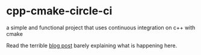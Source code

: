 # cpp-cmake-circle-ci
a simple and functional project that uses continuous integration on c++ with cmake

Read the terrible [blog post](http://gueepo.me/blog/simple-ci-for-cpp/) barely explaining what is happening here.
